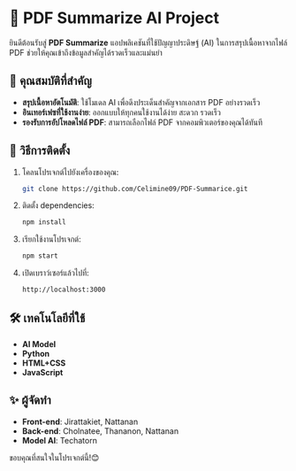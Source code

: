 # 📄 PDF Summarize AI Project

ยินดีต้อนรับสู่ **PDF Summarize** แอปพลิเคชันที่ใช้ปัญญาประดิษฐ์ (AI) ในการสรุปเนื้อหาจากไฟล์ PDF ช่วยให้คุณเข้าถึงข้อมูลสำคัญได้รวดเร็วและแม่นยำ

## 📌 คุณสมบัติที่สำคัญ

- **สรุปเนื้อหาอัตโนมัติ**: ใช้โมเดล AI เพื่อดึงประเด็นสำคัญจากเอกสาร PDF อย่างรวดเร็ว
- **อินเทอร์เฟซที่ใช้งานง่าย**: ออกแบบให้ทุกคนใช้งานได้ง่าย สะดวก รวดเร็ว
- **รองรับการอัปโหลดไฟล์ PDF**: สามารถเลือกไฟล์ PDF จากคอมพิวเตอร์ของคุณได้ทันที

## 🚀 วิธีการติดตั้ง

1. โคลนโปรเจกต์ไปยังเครื่องของคุณ:

   ```bash
   git clone https://github.com/Celimine09/PDF-Summarice.git
   ```

2. ติดตั้ง dependencies:

   ```bash
   npm install
   ```

3. เรียกใช้งานโปรเจกต์:

   ```bash
   npm start
   ```

4. เปิดเบราว์เซอร์แล้วไปที่:

   ```bash
   http://localhost:3000
   ```

## 🛠️ เทคโนโลยีที่ใช้

- **AI Model**
- **Python**
- **HTML+CSS**
- **JavaScript**

## ✨ ผู้จัดทำ

- **Front-end**: Jirattakiet, Nattanan
- **Back-end**: Cholnatee, Thananon, Nattanan
- **Model AI**: Techatorn

ขอบคุณที่สนใจในโปรเจกต์นี้!😊

